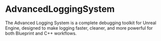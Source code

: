 # AdvancedLoggingSystem
The Advanced Logging System is a complete debugging toolkit for Unreal Engine, designed to make logging faster, cleaner, and more powerful for both Blueprint and C++ workflows.

